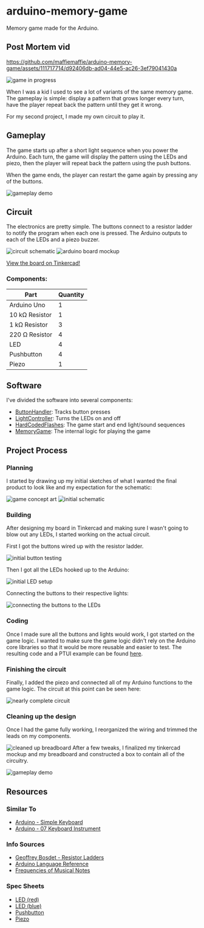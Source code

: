 # arduino-memory-game

Memory game made for the Arduino.

## Post Mortem vid
https://github.com/maffiemaffie/arduino-memory-game/assets/111717714/d92406db-ad04-44e5-ac26-3ef79041430a

![game in progress](media/game-active.jpg)

When I was a kid I used to see a lot of variants of the same memory game. The gameplay is simple: display a pattern that grows longer every turn, have the player repeat back the pattern until they get it wrong.

For my second project, I made my own circuit to play it. 

## Gameplay
The game starts up after a short light sequence when you power the Arduino. Each turn, the game will display the pattern using the LEDs and piezo, then the player will repeat back the pattern using the push buttons.

When the game ends, the player can restart the game again by pressing any of the buttons.

![gameplay demo](media/memory-game-demo.gif)

## Circuit
The electronics are pretty simple. The buttons connect to a resistor ladder to notify the program when each one is pressed. The Arduino outputs to each of the LEDs and a piezo buzzer.

![circuit schematic](media/schematic.jpg)
![arduino board mockup](media/board-mockup.jpg)

[View the board on Tinkercad!](https://www.tinkercad.com/things/fYEqJZbezV0-memory-game)

### Components:
| Part | Quantity |
|-|-|
| Arduino Uno | 1 |
| 10 k&Omega; Resistor | 1 |
| 1 k&Omega; Resistor | 3 |
| 220 &Omega; Resistor | 4 |
| LED | 4 |
| Pushbutton | 4 |
| Piezo | 1 |

## Software
I've divided the software into several components:
- [ButtonHandler](src/ButtonHandler.h): Tracks button presses
- [LightController](src/LightController.h): Turns the LEDs on and off
- [HardCodedFlashes](src/HardCodedFlashes.h): The game start and end light/sound sequences
- [MemoryGame](src/MemoryGame.h): The internal logic for playing the game

## Project Process
### Planning
I started by drawing up my initial sketches of what I wanted the final product to look like and my expectation for the schematic:

![game concept art](media/concept-art.jpg)
![initial schematic](media/concept-schematic.jpg)

### Building
After designing my board in Tinkercad and making sure I wasn't going to blow out any LEDs, I started working on the actual circuit.

First I got the buttons wired up with the resistor ladder.

![initial button testing](media/button-test.gif)

Then I got all the LEDs hooked up to the Arduino:

![initial LED setup](media/led-setup.jpg)

Connecting the buttons to their respective lights:

![connecting the buttons to the LEDs](media/button-led-connect.gif)

### Coding
Once I made sure all the buttons and lights would work, I got started on the game logic. I wanted to make sure the game logic didn't rely on the Arduino core libraries so that it would be more reusable and easier to test. The resulting code and a PTUI example can be found [here](https://github.com/maffiemaffie/memory-game-core).

### Finishing the circuit
Finally, I added the piezo and connected all of my Arduino functions to the game logic. The circuit at this point can be seen here:

![nearly complete circuit](media/bare-bones-circuit.jpg)

### Cleaning up the design
Once I had the game fully working, I reorganized the wiring and trimmed the leads on my components.

![cleaned up breadboard](media/trimmed-board.jpg)
After a few tweaks, I finalized my tinkercad mockup and my breadboard and constructed a box to contain all of the circuitry.

![gameplay demo](media/memory-game-demo.gif)

## Resources
### Similar To
- [Arduino - Simple Keyboard](https://www.arduino.cc/en/Tutorial/BuiltInExamples/toneKeyboard)
- [Arduino - 07 Keyboard Instrument](https://www.youtube.com/watch?v=hprP3fYQfAw)

### Info Sources
- [Geoffrey Bosdet - Resistor Ladders](https://www.youtube.com/watch?v=XRCTfeWaEmg)
- [Arduino Language Reference](https://www.arduino.cc/reference/en/)
- [Frequencies of Musical Notes](https://pages.mtu.edu/~suits/notefreqs.html)

### Spec Sheets
- [LED (red)](https://wiki-content.arduino.cc/documents/datasheets/LED(red).pdf)
- [LED (blue)](https://wiki-content.arduino.cc/documents/datasheets/LED(blue).pdf)
- [Pushbutton](https://wiki-content.arduino.cc/documents/datasheets/Button.pdf)
- [Piezo](https://wiki-content.arduino.cc/documents/datasheets/piezoCapsule.pdf)
